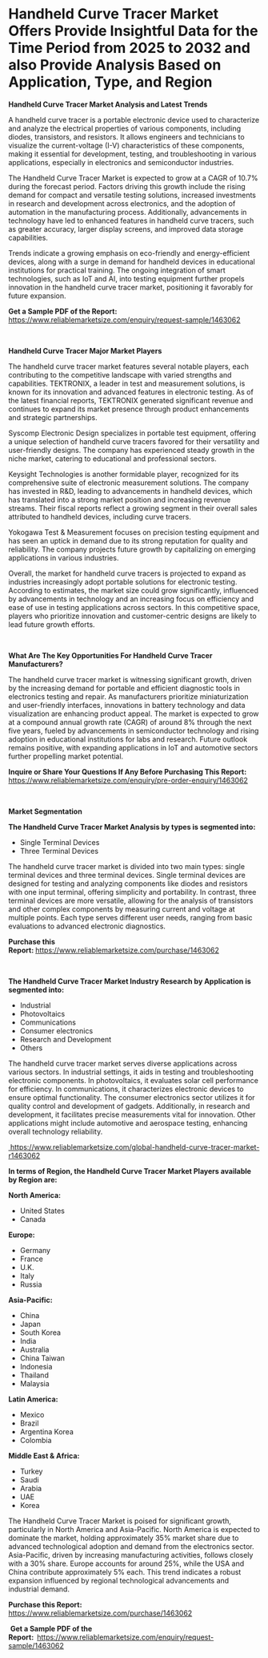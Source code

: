 <p><h1>Handheld Curve Tracer Market Offers Provide Insightful Data for the Time Period from 2025 to 2032 and also Provide Analysis Based on Application, Type, and Region</h1></p><p><strong>Handheld Curve Tracer Market Analysis and Latest Trends</strong></p>
<p><p>A handheld curve tracer is a portable electronic device used to characterize and analyze the electrical properties of various components, including diodes, transistors, and resistors. It allows engineers and technicians to visualize the current-voltage (I-V) characteristics of these components, making it essential for development, testing, and troubleshooting in various applications, especially in electronics and semiconductor industries.</p><p>The Handheld Curve Tracer Market is expected to grow at a CAGR of 10.7% during the forecast period. Factors driving this growth include the rising demand for compact and versatile testing solutions, increased investments in research and development across electronics, and the adoption of automation in the manufacturing process. Additionally, advancements in technology have led to enhanced features in handheld curve tracers, such as greater accuracy, larger display screens, and improved data storage capabilities.</p><p>Trends indicate a growing emphasis on eco-friendly and energy-efficient devices, along with a surge in demand for handheld devices in educational institutions for practical training. The ongoing integration of smart technologies, such as IoT and AI, into testing equipment further propels innovation in the handheld curve tracer market, positioning it favorably for future expansion.</p></p>
<p><strong>Get a Sample PDF of the Report:&nbsp;</strong> <a href="https://www.reliablemarketsize.com/enquiry/request-sample/1463062?utm_campaign=3358&utm_medium=2&utm_source=Github&utm_content=ia&utm_term=15042025&utm_id=handheld-curve-tracer">https://www.reliablemarketsize.com/enquiry/request-sample/1463062</a></p>
<p>&nbsp;</p>
<p><strong>Handheld Curve Tracer Major Market Players</strong></p>
<p><p>The handheld curve tracer market features several notable players, each contributing to the competitive landscape with varied strengths and capabilities. TEKTRONIX, a leader in test and measurement solutions, is known for its innovation and advanced features in electronic testing. As of the latest financial reports, TEKTRONIX generated significant revenue and continues to expand its market presence through product enhancements and strategic partnerships.</p><p>Syscomp Electronic Design specializes in portable test equipment, offering a unique selection of handheld curve tracers favored for their versatility and user-friendly designs. The company has experienced steady growth in the niche market, catering to educational and professional sectors.</p><p>Keysight Technologies is another formidable player, recognized for its comprehensive suite of electronic measurement solutions. The company has invested in R&D, leading to advancements in handheld devices, which has translated into a strong market position and increasing revenue streams. Their fiscal reports reflect a growing segment in their overall sales attributed to handheld devices, including curve tracers.</p><p>Yokogawa Test & Measurement focuses on precision testing equipment and has seen an uptick in demand due to its strong reputation for quality and reliability. The company projects future growth by capitalizing on emerging applications in various industries.</p><p>Overall, the market for handheld curve tracers is projected to expand as industries increasingly adopt portable solutions for electronic testing. According to estimates, the market size could grow significantly, influenced by advancements in technology and an increasing focus on efficiency and ease of use in testing applications across sectors. In this competitive space, players who prioritize innovation and customer-centric designs are likely to lead future growth efforts.</p></p>
<p>&nbsp;</p>
<p><strong>What Are The Key Opportunities For Handheld Curve Tracer Manufacturers?</strong></p>
<p><p>The handheld curve tracer market is witnessing significant growth, driven by the increasing demand for portable and efficient diagnostic tools in electronics testing and repair. As manufacturers prioritize miniaturization and user-friendly interfaces, innovations in battery technology and data visualization are enhancing product appeal. The market is expected to grow at a compound annual growth rate (CAGR) of around 8% through the next five years, fueled by advancements in semiconductor technology and rising adoption in educational institutions for labs and research. Future outlook remains positive, with expanding applications in IoT and automotive sectors further propelling market potential.</p></p>
<p><strong>Inquire or Share Your Questions If Any Before Purchasing This Report:</strong> <a href="https://www.reliablemarketsize.com/enquiry/pre-order-enquiry/1463062?utm_campaign=3358&utm_medium=2&utm_source=Github&utm_content=ia&utm_term=15042025&utm_id=handheld-curve-tracer">https://www.reliablemarketsize.com/enquiry/pre-order-enquiry/1463062</a></p>
<p>&nbsp;</p>
<p><strong>Market Segmentation</strong></p>
<p><strong>The Handheld Curve Tracer Market Analysis by types is segmented into:</strong></p>
<p><ul><li>Single Terminal Devices</li><li>Three Terminal Devices</li></ul></p>
<p><p>The handheld curve tracer market is divided into two main types: single terminal devices and three terminal devices. Single terminal devices are designed for testing and analyzing components like diodes and resistors with one input terminal, offering simplicity and portability. In contrast, three terminal devices are more versatile, allowing for the analysis of transistors and other complex components by measuring current and voltage at multiple points. Each type serves different user needs, ranging from basic evaluations to advanced electronic diagnostics.</p></p>
<p><strong>Purchase this Report:&nbsp;</strong><a href="https://www.reliablemarketsize.com/purchase/1463062?utm_campaign=3358&utm_medium=2&utm_source=Github&utm_content=ia&utm_term=15042025&utm_id=handheld-curve-tracer">https://www.reliablemarketsize.com/purchase/1463062</a></p>
<p>&nbsp;</p>
<p><strong>The Handheld Curve Tracer Market Industry Research by Application is segmented into:</strong></p>
<p><ul><li>Industrial</li><li>Photovoltaics</li><li>Communications</li><li>Consumer electronics</li><li>Research and Development</li><li>Others</li></ul></p>
<p><p>The handheld curve tracer market serves diverse applications across various sectors. In industrial settings, it aids in testing and troubleshooting electronic components. In photovoltaics, it evaluates solar cell performance for efficiency. In communications, it characterizes electronic devices to ensure optimal functionality. The consumer electronics sector utilizes it for quality control and development of gadgets. Additionally, in research and development, it facilitates precise measurements vital for innovation. Other applications might include automotive and aerospace testing, enhancing overall technology reliability.</p></p>
<p><a href="https://www.reliablemarketsize.com/global-handheld-curve-tracer-market-r1463062?utm_campaign=3358&utm_medium=2&utm_source=Github&utm_content=ia&utm_term=15042025&utm_id=handheld-curve-tracer">&nbsp;https://www.reliablemarketsize.com/global-handheld-curve-tracer-market-r1463062</a></p>
<p><strong>In terms of Region, the Handheld Curve Tracer Market Players available by Region are:</strong></p>
<p>
    <p> <strong> North America: </strong>
        <ul>
            <li>United States</li>
            <li>Canada</li>
        </ul>
        </p> 
    <p> <strong> Europe: </strong>
        <ul>
            <li>Germany</li>
            <li>France</li>
            <li>U.K.</li>
            <li>Italy</li>
            <li>Russia</li>
        </ul>
        </p> 
    <p> <strong> Asia-Pacific: </strong>
        <ul>
            <li>China</li>
            <li>Japan</li>
            <li>South Korea</li>
            <li>India</li>
            <li>Australia</li>
            <li>China Taiwan</li>
            <li>Indonesia</li>
            <li>Thailand</li>
            <li>Malaysia</li>
        </ul>
        </p> 
    <p> <strong> Latin America: </strong>
        <ul>
            <li>Mexico</li>
            <li>Brazil</li>
            <li>Argentina Korea</li>
            <li>Colombia</li>
        </ul>
        </p> 
    <p> <strong> Middle East & Africa: </strong>
        <ul>
            <li>Turkey</li>
            <li>Saudi</li>
            <li>Arabia</li>
            <li>UAE</li>
            <li>Korea</li>
        </ul>
    </p>
    </p>
<p><p>The Handheld Curve Tracer Market is poised for significant growth, particularly in North America and Asia-Pacific. North America is expected to dominate the market, holding approximately 35% market share due to advanced technological adoption and demand from the electronics sector. Asia-Pacific, driven by increasing manufacturing activities, follows closely with a 30% share. Europe accounts for around 25%, while the USA and China contribute approximately 5% each. This trend indicates a robust expansion influenced by regional technological advancements and industrial demand.</p></p>
<p><strong>Purchase this Report: </strong><a href="https://www.reliablemarketsize.com/purchase/1463062?utm_campaign=3358&utm_medium=2&utm_source=Github&utm_content=ia&utm_term=15042025&utm_id=handheld-curve-tracer">https://www.reliablemarketsize.com/purchase/1463062</a></p>
<p>&nbsp;<strong>Get a Sample PDF of the Report:&nbsp;&nbsp;</strong><a href="https://www.reliablemarketsize.com/enquiry/request-sample/1463062?utm_campaign=3358&utm_medium=2&utm_source=Github&utm_content=ia&utm_term=15042025&utm_id=handheld-curve-tracer">https://www.reliablemarketsize.com/enquiry/request-sample/1463062</a></p>
<p><strong></strong></p>
<p><p></p><p></p><p></p></p>